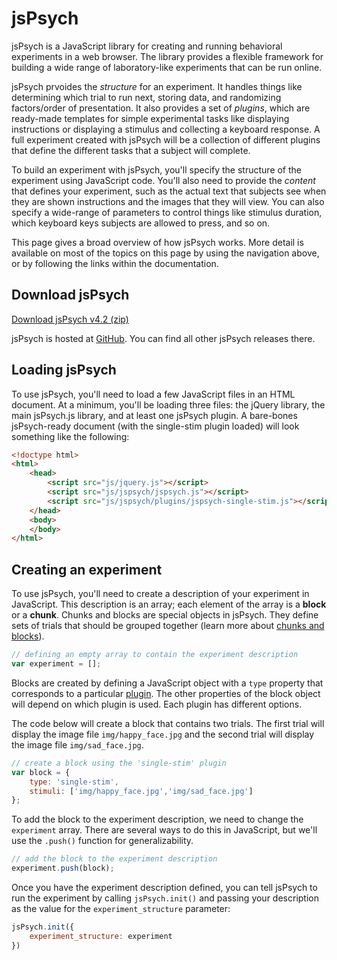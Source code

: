 # jsPsych

jsPsych is a JavaScript library for creating and running behavioral experiments in a web browser. The library provides a flexible framework for building a wide range of laboratory-like experiments that can be run online.

jsPsych prvoides the *structure* for an experiment. It handles things like determining which trial to run next, storing data, and randomizing factors/order of presentation. It also provides a set of *plugins*, which are ready-made templates for simple experimental tasks like displaying instructions or displaying a stimulus and collecting a keyboard response. A full experiment created with jsPsych will be a collection of different plugins that define the different tasks that a subject will complete.

To build an experiment with jsPsych, you'll specify the structure of the experiment using JavaScript code. You'll also need to provide the *content* that defines your experiment, such as the actual text that subjects see when they are shown instructions and the images that they will view. You can also specify a wide-range of parameters to control things like stimulus duration, which keyboard keys subjects are allowed to press, and so on.

This page gives a broad overview of how jsPsych works. More detail is available on most of the topics on this page by using the navigation above, or by following the links within the documentation.

## Download jsPsych

<a href="https://github.com/jodeleeuw/jsPsych/archive/v4.2.zip" class="btn btn-primary" role="button">Download jsPsych v4.2 (zip)</a>

jsPsych is hosted at [GitHub](http://github.com/jodeleeuw/jsPsych). You can find all other jsPsych releases there.

## Loading jsPsych

To use jsPsych, you'll need to load a few JavaScript files in an HTML document. At a minimum, you'll be loading three files: the jQuery library, the main jsPsych.js library, and at least one jsPsych plugin. A bare-bones jsPsych-ready document (with the single-stim plugin loaded) will look something like the following:

```html
<!doctype html>
<html>
	<head>
		<script src="js/jquery.js"></script>
		<script src="js/jspsych/jspsych.js"></script>
		<script src="js/jspsych/plugins/jspsych-single-stim.js"></script>
	</head>
	<body>
	</body>
</html>
```

## Creating an experiment

To use jsPsych, you'll need to create a description of your experiment in JavaScript. This description is an array; each element of the array is a **block** or a **chunk**. Chunks and blocks are special objects in jsPsych. They define sets of trials that should be grouped together (learn more about [chunks and blocks](features/chunks-blocks-trials.md)).

```javascript
// defining an empty array to contain the experiment description
var experiment = [];
```

Blocks are created by defining a JavaScript object with a `type` property that corresponds to a particular [plugin](plugins/overview.md). The other properties of the block object will depend on which plugin is used. Each plugin has different options.

The code below will create a block that contains two trials. The first trial will display the image file `img/happy_face.jpg` and the second trial will display the image file `img/sad_face.jpg`.

```javascript
// create a block using the 'single-stim' plugin
var block = {
	type: 'single-stim',
	stimuli: ['img/happy_face.jpg','img/sad_face.jpg']
};
```

To add the block to the experiment description, we need to change the `experiment` array. There are several ways to do this in JavaScript, but we'll use the `.push()` function for generalizability.

```javascript
// add the block to the experiment description
experiment.push(block);
```

Once you have the experiment description defined, you can tell jsPsych to run the experiment by calling `jsPsych.init()` and passing your description as the value for the `experiment_structure` parameter:

```javascript
jsPsych.init({
	experiment_structure: experiment
})
```
